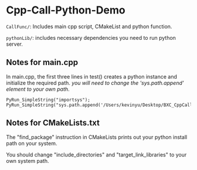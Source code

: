# Cpp-Call-Python-Demo

`CallFunc/`: Includes main cpp script, CMakeList and python function. 

`pythonLib/`: includes necessary dependencies you need to run python server. 

## Notes for main.cpp

In main.cpp, the first three lines in test() creates a python instance and initialize the required path. *you will need to change the 'sys.path.append' element to your own path*.

```
PyRun_SimpleString("importsys");
PyRun_SimpleString("sys.path.append('/Users/kevinyu/Desktop/BXC_CppCallPython/CallFunc')");
```

## Notes for CMakeLists.txt

The "find_package" instruction in CMakeLists prints out your python install path on your system.  

You should change "include_directories" and "target_link_libraries" to your own system path. 

